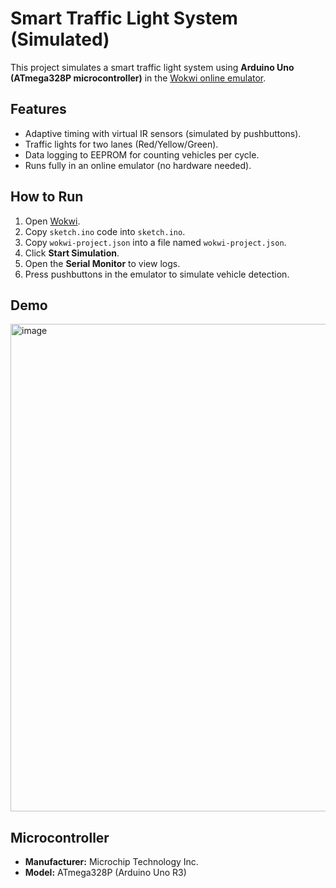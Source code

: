 # Smart Traffic Light System (Simulated)

This project simulates a smart traffic light system using **Arduino Uno (ATmega328P microcontroller)** in the [Wokwi online emulator](https://wokwi.com).

## Features
- Adaptive timing with virtual IR sensors (simulated by pushbuttons).
- Traffic lights for two lanes (Red/Yellow/Green).
- Data logging to EEPROM for counting vehicles per cycle.
- Runs fully in an online emulator (no hardware needed).

## How to Run
1. Open [Wokwi](https://wokwi.com/projects/new/arduino-uno).
2. Copy `sketch.ino` code into `sketch.ino`.
3. Copy `wokwi-project.json` into a file named `wokwi-project.json`.
4. Click **Start Simulation**.
5. Open the **Serial Monitor** to view logs.
6. Press pushbuttons in the emulator to simulate vehicle detection.

## Demo
<img width="1152" height="780" alt="image" src="https://github.com/user-attachments/assets/e845ab83-099c-482f-9ff4-36e7b3d6cbe4" />

## Microcontroller
- **Manufacturer:** Microchip Technology Inc.
- **Model:** ATmega328P (Arduino Uno R3)
